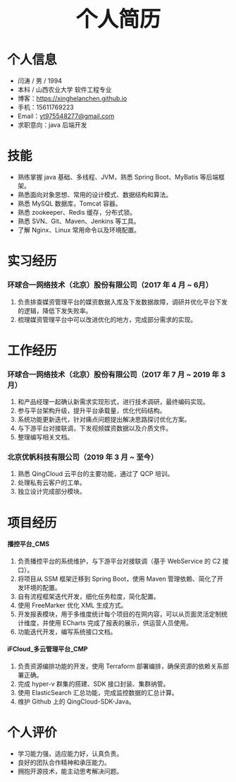 # <center><font size=7>个人简历</font></center>

# 个人信息

* 闫涛 / 男 / 1994
* 本科 / 山西农业大学 软件工程专业
* 博客：https://xinghelanchen.github.io
* 手机：15611769223
* Email：yt975548277@gmail.com
* 求职意向：java 后端开发



# 技能

* 熟练掌握 java 基础、多线程、JVM，熟悉 Spring Boot、MyBatis 等后端框架。
* 熟悉面向对象思想、常用的设计模式、数据结构和算法。
* 熟悉 MySQL 数据库，Tomcat 容器。
* 熟悉 zookeeper、Redis 缓存，分布式锁。
* 熟悉 SVN、Git、Maven、Jenkins 等工具。
* 了解 Nginx、Linux 常用命令以及环境配置。



# 实习经历

### 环球合一网络技术（北京）股份有限公司（2017 年 4 月 ~ 6月）

1. 负责排查媒资管理平台的媒资数据入库及下发数据故障，调研并优化平台下发的逻辑，降低下发失败率。
2. 梳理媒资管理平台中可以改进优化的地方，完成部分需求的实现。



# 工作经历

### 环球合一网络技术（北京）股份有限公司（2017 年 7 月 ~ 2019 年 3 月）

1. 和产品经理一起确认新需求实现形式，进行技术调研，最终编码实现。
2. 参与平台架构升级，提升平台承载量，优化代码结构。
3. 系统功能更新迭代，针对痛点问题提出解决思路探讨优化方案。
4. 与下游平台对接联调，下发视频媒资数据以及介质文件。
5. 整理编写相关文档。

### 北京优帆科技有限公司（2019 年 3 月 ~ 至今）

1. 熟悉 QingCloud 云平台的主要功能，通过了 QCP 培训。
2. 处理私有云客户的工单。
3. 独立设计完成部分模块。



# 项目经历

#### 播控平台_CMS

1. 负责播控平台的系统维护，与下游平台对接联调（基于 WebService 的 C2 接口）。
2. 将项目从 SSM 框架迁移到 Spring Boot，使用 Maven 管理依赖、简化了开发环境的配置。
3. 自有流程框架迭代开发，细化任务粒度，简化配置。
4. 使用 FreeMarker 优化 XML 生成方式。
5. 开发报表模块，用于多维度统计每个项目的在网内容，可以从页面灵活定制统计维度，并使用 ECharts 完成了报表的展示，供运营人员使用。
6. 功能迭代开发，编写系统接口文档。

#### iFCloud_多云管理平台_CMP

1. 负责资源编排功能的开发，使用 Terraform 部署编排，确保资源的依赖关系部署正确。
2. 完成 hyper-v 群集的搭建、SDK 接口封装、集群纳管。
3. 使用 ElasticSearch 汇总功能，完成监控数据的汇总计算。
4. 维护 Github 上的 QingCloud-SDK-Java。


# 个人评价

* 学习能力强，适应能力好，认真负责。
* 良好的团队合作精神和承压能力。
* 拥抱开源技术，能主动思考解决问题。